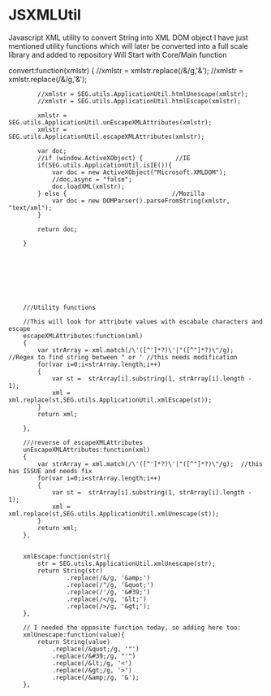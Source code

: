 # JSXMLUtil
Javascript XML utility to convert String into XML DOM object
I have just mentioned utility functions which will later be converted into a full scale library and added to repository
Will Start with Core/Main function

convert:function(xmlstr)
		{
			//xmlstr = xmlstr.replace(/&amp;/g,'&');
			//xmlstr = xmlstr.replace(/&/g,'&amp;');
			
			//xmlstr = SEG.utils.ApplicationUtil.htmlUnescape(xmlstr);
			//xmlstr = SEG.utils.ApplicationUtil.htmlEscape(xmlstr);
			
			xmlstr = SEG.utils.ApplicationUtil.unEscapeXMLAttributes(xmlstr);
			xmlstr = SEG.utils.ApplicationUtil.escapeXMLAttributes(xmlstr);
			
			var doc;
			//if (window.ActiveXObject) {         //IE
			if(SEG.utils.ApplicationUtil.isIE()){
			    var doc = new ActiveXObject("Microsoft.XMLDOM");
			    //doc.async = "false";
			    doc.loadXML(xmlstr);
			} else {                             //Mozilla
			    var doc = new DOMParser().parseFromString(xmlstr, "text/xml");
			}
			
			return doc;

		}
		
		
		
		
		
		
		
		
		///Utility functions
		
		//This will look for attribute values with escabale characters and escape
		escapeXMLAttributes:function(xml)
		{
			var strArray = xml.match(/\'([^']*?)\'|"([^"]*?)\"/g);  //Regex to find string between " or ' //this needs modification
			for(var i=0;i<strArray.length;i++)
			{
				var st =  strArray[i].substring(1, strArray[i].length - 1);
				xml = xml.replace(st,SEG.utils.ApplicationUtil.xmlEscape(st));
			}
			return xml;
			
		},
		
		///reverse of escapeXMLAttributes
		unEscapeXMLAttributes:function(xml)
		{
			var strArray = xml.match(/\'([^']*?)\'|"([^"]*?)\"/g);  //this has ISSUE and needs fix
			for(var i=0;i<strArray.length;i++)
			{
				var st =  strArray[i].substring(1, strArray[i].length - 1);
				xml = xml.replace(st,SEG.utils.ApplicationUtil.xmlUnescape(st));
			}
			return xml;
		},
		
		
		xmlEscape:function(str){
			str = SEG.utils.ApplicationUtil.xmlUnescape(str);
		    return String(str)
		            .replace(/&/g, '&amp;')
		            .replace(/"/g, '&quot;')
		            .replace(/'/g, '&#39;')
		            .replace(/</g, '&lt;')
		            .replace(/>/g, '&gt;');
		},

		// I needed the opposite function today, so adding here too:
		xmlUnescape:function(value){
		    return String(value)
		        .replace(/&quot;/g, '"')
		        .replace(/&#39;/g, "'")
		        .replace(/&lt;/g, '<')
		        .replace(/&gt;/g, '>')
		        .replace(/&amp;/g, '&');
		},
